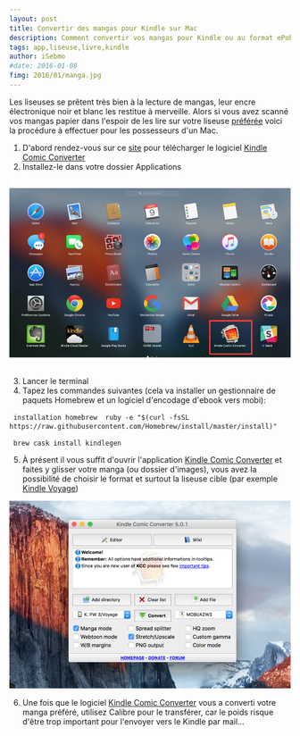 ```yaml
---
layout: post
title: Convertir des mangas pour Kindle sur Mac
description: Comment convertir vos mangas pour Kindle ou au format ePub ? Voici la procédure à suivre.
tags: app,liseuse,livre,kindle
author: iSebmo
#date: 2016-01-08
fimg: 2016/01/manga.jpg
---
```


Les liseuses se prêtent très bien à la lecture de mangas, leur encre électronique noir et blanc les restitue à merveille. Alors si vous avez scanné vos mangas papier dans l'espoir de les lire sur votre liseuse [préférée][Kindle Voyage] voici la procédure à effectuer pour les possesseurs d'un Mac.

1. D'abord rendez-vous sur ce [site][site] pour télécharger le logiciel [Kindle Comic Converter][Kindle Comic Converter]
2. Installez-le dans votre dossier Applications

![Kindle Comic Converter](/images/2016/01/app.png)

3. Lancer le terminal
4. Tapez les commandes suivantes (cela va installer un gestionnaire de paquets Homebrew et un logiciel d'encodage d'ebook vers mobi):

```
 installation homebrew  ruby -e "$(curl -fsSL https://raw.githubusercontent.com/Homebrew/install/master/install)"
```
```
 brew cask install kindlegen
```

5. À présent il vous suffit d'ouvrir l'application [Kindle Comic Converter][Kindle Comic Converter] et faites y glisser votre manga (ou dossier d'images), vous avez la possibilité de choisir le format et surtout la liseuse cible (par exemple [Kindle Voyage][Kindle Voyage])

![kcc](/images/2016/01/kcc.png)

6. Une fois que le logiciel [Kindle Comic Converter][Kindle Comic Converter] vous a converti votre manga préféré, utilisez Calibre pour le transférer, car le poids risque d'être trop important pour l'envoyer vers le Kindle par mail... 

[site]: https://github.com/ciromattia/kcc
[Kindle Comic Converter]: http://kcc.iosphe.re/OSX/
[Kindle Voyage]: http://tfada.fr/kindle-voyage.html